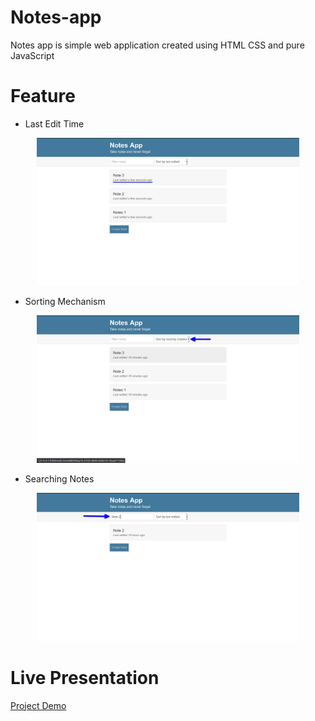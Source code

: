 # Notes-app

Notes app is simple web application created using HTML CSS and pure JavaScript

# Feature 

* Last Edit Time
<p align="center">
  <img src="./images/lastEdited.png" alt="Last edited image" width="420" >
</p>

* Sorting Mechanism
<p align="center">
  <img src="./images/Sorting.png" alt="Sorting image" width="420" >
</p>

* Searching Notes
<p align="center">
  <img src="./images/search.png" alt="Searching image" width="420">
</p>

# Live Presentation
[Project Demo](#)